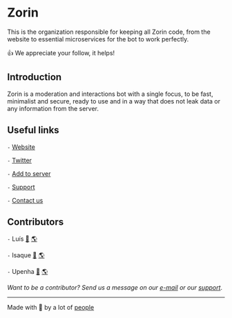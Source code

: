 # Zorin

This is the organization responsible for keeping all Zorin code, from the website to essential microservices for the bot to work perfectly.

👍 We appreciate your follow, it helps!

## Introduction

Zorin is a moderation and interactions bot with a single focus, to be fast, minimalist and secure, ready to use and in a way that does not leak data or any information from the server.

## Useful links

`-` [Website][website]

`-` [Twitter][Twitter]

`-` [Add to server][add]

`-` [Support][support]

`-` [Contact us][mail]

## Contributors

`-` Luís [📜](https://github.com/xyluis) [🌎](https://xyluis.vercel.app)

`-` Isaque [📜](https://github.com/izakdvlpr) [🌎](https://izakdvlpr.vercel.app)

`-` Upenha [📜](https://github.com/upenha) [🌎](https://upenha.com.br)

_Want to be a contributor? Send us a message on our [e-mail][mail] or our [support][support]_.

---
Made with 💙 by a lot of [people][team]

<!-- Variables -->
[website]: https://zorin.com.br
[team]: https://zorin.com.br/team
[add]: https://add.zorin.com.br
[support]: https://support.zorin.com.br
[twitter]: https://twitter.com/zorinbot
[mail]: mailto:hi@zorin.com.br
[banner]: https://github.com/zorinbot/.github/raw/main/assets/github-banner.png

